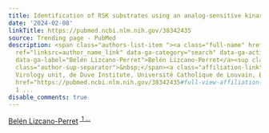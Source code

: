 ```yaml
---
title: Identification of RSK substrates using an analog-sensitive kinase approach.
date: '2024-02-08'
linkTitle: https://pubmed.ncbi.nlm.nih.gov/38342435
source: Trending page - PubMed
description: <span class="authors-list-item "><a class="full-name" href="https://pubmed.ncbi.nlm.nih.gov/?term=Lizcano-Perret+B&amp;cauthor_id=38342435"
  ref="linksrc=author_name_link" data-ga-category="search" data-ga-action="author_link"
  data-ga-label="Belén Lizcano-Perret">Belén Lizcano-Perret</a><sup class="affiliation-links"><span
  class="author-sup-separator">&nbsp;</span><a class="affiliation-link" title="Molecular
  Virology unit, de Duve Institute, Université Catholique de Louvain, Brussels, Belgium."
  href="https://pubmed.ncbi.nlm.nih.gov/38342435#full-view-affiliation-1" ref="linksrc=author_aff">
  1 ...
disable_comments: true
---
```

<span class="authors-list-item "><a class="full-name" href="https://pubmed.ncbi.nlm.nih.gov/?term=Lizcano-Perret+B&amp;cauthor_id=38342435" ref="linksrc=author_name_link" data-ga-category="search" data-ga-action="author_link" data-ga-label="Belén Lizcano-Perret">Belén Lizcano-Perret</a><sup class="affiliation-links"><span class="author-sup-separator">&nbsp;</span><a class="affiliation-link" title="Molecular Virology unit, de Duve Institute, Université Catholique de Louvain, Brussels, Belgium." href="https://pubmed.ncbi.nlm.nih.gov/38342435#full-view-affiliation-1" ref="linksrc=author_aff"> 1 ...